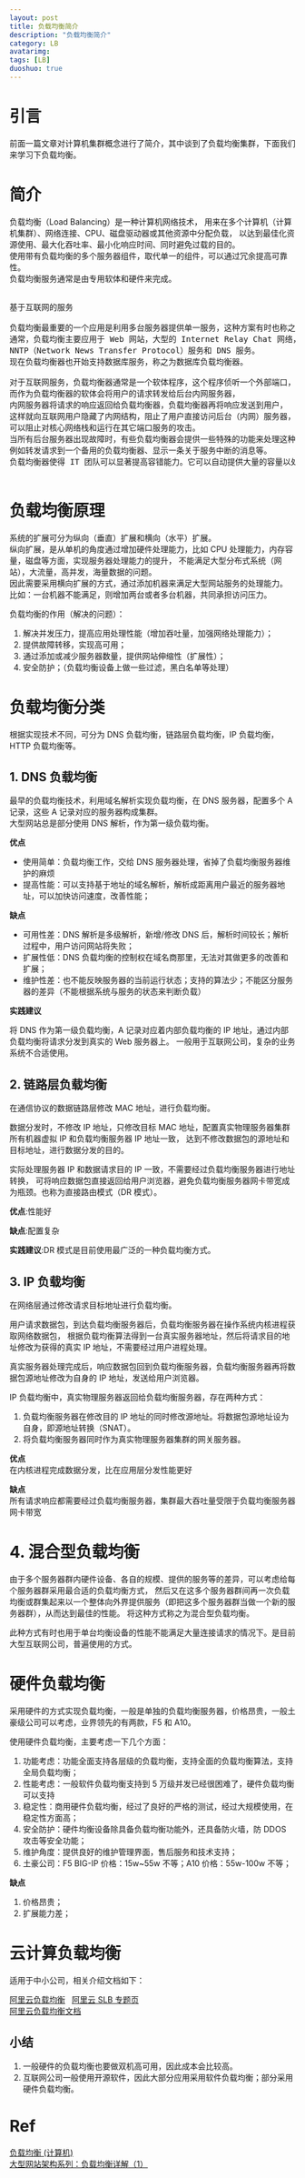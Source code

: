 ```yaml
---
layout: post
title: 负载均衡简介
description: "负载均衡简介"
category: LB
avatarimg:
tags: [LB]
duoshuo: true
---
```


# 引言

前面一篇文章对计算机集群概念进行了简介，其中谈到了负载均衡集群，下面我们来学习下负载均衡。  

# 简介

负载均衡（Load Balancing）是一种计算机网络技术，
用来在多个计算机（计算机集群）、网络连接、CPU、磁盘驱动器或其他资源中分配负载，
以达到最佳化资源使用、最大化吞吐率、最小化响应时间、同时避免过载的目的。  
使用带有负载均衡的多个服务器组件，取代单一的组件，可以通过冗余提高可靠性。  
负载均衡服务通常是由专用软体和硬件来完成。

<pre>

基于互联网的服务

负载均衡最重要的一个应用是利用多台服务器提供单一服务，这种方案有时也称之为服务器农场。  
通常，负载均衡主要应用于 Web 网站，大型的 Internet Relay Chat 网络，高流量的文件下载网站，
NNTP（Network News Transfer Protocol）服务和 DNS 服务。
现在负载均衡器也开始支持数据库服务，称之为数据库负载均衡器。

对于互联网服务，负载均衡器通常是一个软体程序，这个程序侦听一个外部端口，互联网用户可以通过这个端口来访问服务，
而作为负载均衡器的软体会将用户的请求转发给后台内网服务器，
内网服务器将请求的响应返回给负载均衡器，负载均衡器再将响应发送到用户，
这样就向互联网用户隐藏了内网结构，阻止了用户直接访问后台（内网）服务器，使得服务器更加安全，
可以阻止对核心网络栈和运行在其它端口服务的攻击。
当所有后台服务器出现故障时，有些负载均衡器会提供一些特殊的功能来处理这种情况。
例如转发请求到一个备用的负载均衡器、显示一条关于服务中断的消息等。
负载均衡器使得 IT 团队可以显著提高容错能力。它可以自动提供大量的容量以处理任何应用程序流量的增加或减少。

</pre>

# 负载均衡原理

系统的扩展可分为纵向（垂直）扩展和横向（水平）扩展。  
纵向扩展，是从单机的角度通过增加硬件处理能力，比如 CPU 处理能力，内存容量，磁盘等方面，实现服务器处理能力的提升，
不能满足大型分布式系统（网站），大流量，高并发，海量数据的问题。  
因此需要采用横向扩展的方式，通过添加机器来满足大型网站服务的处理能力。
比如：一台机器不能满足，则增加两台或者多台机器，共同承担访问压力。 

负载均衡的作用（解决的问题）：

1. 解决并发压力，提高应用处理性能（增加吞吐量，加强网络处理能力）；
2. 提供故障转移，实现高可用；
3. 通过添加或减少服务器数量，提供网站伸缩性（扩展性）；
4. 安全防护；（负载均衡设备上做一些过滤，黑白名单等处理）

# 负载均衡分类

根据实现技术不同，可分为 DNS 负载均衡，链路层负载均衡，IP 负载均衡，HTTP 负载均衡等。


## 1. DNS 负载均衡

最早的负载均衡技术，利用域名解析实现负载均衡，在 DNS 服务器，配置多个 A 记录，这些 A 记录对应的服务器构成集群。  
大型网站总是部分使用 DNS 解析，作为第一级负载均衡。  

**优点**  

* 使用简单：负载均衡工作，交给 DNS 服务器处理，省掉了负载均衡服务器维护的麻烦
* 提高性能：可以支持基于地址的域名解析，解析成距离用户最近的服务器地址，可以加快访问速度，改善性能；  

**缺点**  

* 可用性差：DNS 解析是多级解析，新增/修改 DNS 后，解析时间较长；解析过程中，用户访问网站将失败；
* 扩展性低：DNS 负载均衡的控制权在域名商那里，无法对其做更多的改善和扩展；
* 维护性差：也不能反映服务器的当前运行状态；支持的算法少；不能区分服务器的差异（不能根据系统与服务的状态来判断负载）
 
**实践建议**  

将 DNS 作为第一级负载均衡，A 记录对应着内部负载均衡的 IP 地址，通过内部负载均衡将请求分发到真实的 Web 服务器上。
一般用于互联网公司，复杂的业务系统不合适使用。  

## 2. 链路层负载均衡

在通信协议的数据链路层修改 MAC 地址，进行负载均衡。  

数据分发时，不修改 IP 地址，只修改目标 MAC 地址，配置真实物理服务器集群所有机器虚拟 IP 和负载均衡服务器 IP 地址一致，
达到不修改数据包的源地址和目标地址，进行数据分发的目的。  

实际处理服务器 IP 和数据请求目的 IP 一致，不需要经过负载均衡服务器进行地址转换，
可将响应数据包直接返回给用户浏览器，避免负载均衡服务器网卡带宽成为瓶颈。也称为直接路由模式（DR 模式）。

**优点**:性能好

**缺点**:配置复杂

**实践建议**:DR 模式是目前使用最广泛的一种负载均衡方式。  


## 3. IP 负载均衡

在网络层通过修改请求目标地址进行负载均衡。  

用户请求数据包，到达负载均衡服务器后，负载均衡服务器在操作系统内核进程获取网络数据包，
根据负载均衡算法得到一台真实服务器地址，然后将请求目的地址修改为获得的真实 IP 地址，不需要经过用户进程处理。  

真实服务器处理完成后，响应数据包回到负载均衡服务器，负载均衡服务器再将数据包源地址修改为自身的 IP 地址，发送给用户浏览器。  

IP 负载均衡中，真实物理服务器返回给负载均衡服务器，存在两种方式：

1. 负载均衡服务器在修改目的 IP 地址的同时修改源地址。将数据包源地址设为自身，即源地址转换（SNAT）。
2. 将负载均衡服务器同时作为真实物理服务器集群的网关服务器。

**优点**  
在内核进程完成数据分发，比在应用层分发性能更好

**缺点**  
所有请求响应都需要经过负载均衡服务器，集群最大吞吐量受限于负载均衡服务器网卡带宽

# 4. 混合型负载均衡

由于多个服务器群内硬件设备、各自的规模、提供的服务等的差异，可以考虑给每个服务器群采用最合适的负载均衡方式，
然后又在这多个服务器群间再一次负载均衡或群集起来以一个整体向外界提供服务（即把这多个服务器群当做一个新的服务器群），从而达到最佳的性能。
将这种方式称之为混合型负载均衡。  

此种方式有时也用于单台均衡设备的性能不能满足大量连接请求的情况下。是目前大型互联网公司，普遍使用的方式。  

# 硬件负载均衡

采用硬件的方式实现负载均衡，一般是单独的负载均衡服务器，价格昂贵，一般土豪级公司可以考虑，业界领先的有两款，F5 和 A10。  

使用硬件负载均衡，主要考虑一下几个方面：  

1. 功能考虑：功能全面支持各层级的负载均衡，支持全面的负载均衡算法，支持全局负载均衡；
2. 性能考虑：一般软件负载均衡支持到 5 万级并发已经很困难了，硬件负载均衡可以支持
3. 稳定性：商用硬件负载均衡，经过了良好的严格的测试，经过大规模使用，在稳定性方面高；
4. 安全防护：硬件均衡设备除具备负载均衡功能外，还具备防火墙，防 DDOS 攻击等安全功能；
5. 维护角度：提供良好的维护管理界面，售后服务和技术支持；
6. 土豪公司：F5 BIG-IP 价格：15w~55w 不等；A10 价格：55w-100w 不等；

**缺点**  

1. 价格昂贵；
2. 扩展能力差；


# 云计算负载均衡

适用于中小公司，相关介绍文档如下：

[阿里云负载均衡](https://www.aliyun.com/product/slb)  
[阿里云 SLB 专题页](https://promotion.aliyun.com/ntms/act/slblearn.html)  
[阿里云负载均衡文档](https://help.aliyun.com/product/27537.html)   


## 小结

1. 一般硬件的负载均衡也要做双机高可用，因此成本会比较高。
2. 互联网公司一般使用开源软件，因此大部分应用采用软件负载均衡；部分采用硬件负载均衡。


# Ref
[负载均衡 (计算机)](https://zh.wikipedia.org/wiki/%E8%B4%9F%E8%BD%BD%E5%9D%87%E8%A1%A1_(%E8%AE%A1%E7%AE%97%E6%9C%BA))  
[大型网站架构系列：负载均衡详解（1）](http://www.cnblogs.com/itfly8/p/5043435.html)  
